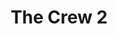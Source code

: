 ---
weight: 38
images:
- https://res.cloudinary.com/lrmn/image/upload/v1687435783/VIRTUAL-PHOTOGRAPHY/thecrew/Pic_20210702_075946_3840x2160_u3pp3m.jpg
- https://res.cloudinary.com/lrmn/image/upload/v1687435708/VIRTUAL-PHOTOGRAPHY/thecrew/Pic_20210702_073700_3840x2160_xnkybb.jpg
multipleColumn: true
title: The Crew 2
tags:
- outdoors
- all
---